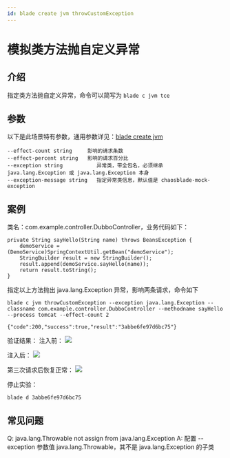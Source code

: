 ```yaml
---
id: blade create jvm throwCustomException
---
```


# 模拟类方法抛自定义异常
## 介绍
指定类方法抛自定义异常，命令可以简写为 `blade c jvm tce`

## 参数
以下是此场景特有参数，通用参数详见：[blade create jvm](jvm.md)
```
--effect-count string     影响的请求条数
--effect-percent string   影响的请求百分比
--exception string           异常类，带全包名，必须继承 java.lang.Exception 或 java.lang.Exception 本身
--exception-message string   指定异常类信息，默认值是 chaosblade-mock-exception
```

## 案例
类名：com.example.controller.DubboController，业务代码如下：
```
private String sayHello(String name) throws BeansException {
    demoService = (DemoService)SpringContextUtil.getBean("demoService");
    StringBuilder result = new StringBuilder();
    result.append(demoService.sayHello(name));
    return result.toString();
}
```

指定以上方法抛出 java.lang.Exception 异常，影响两条请求，命令如下
```
blade c jvm throwCustomException --exception java.lang.Exception --classname com.example.controller.DubboController --methodname sayHello --process tomcat --effect-count 2

{"code":200,"success":true,"result":"3abbe6fe97d6bc75"}
```
验证结果：
注入前：
![](/img/doc-image/15758728410615/15758764889007.jpg)

注入后：
![](/img/doc-image/15758728410615/15758765032336.jpg)

第三次请求后恢复正常：
![](/img/doc-image/15758728410615/15758765299049.jpg)


停止实验：
```
blade d 3abbe6fe97d6bc75
```

## 常见问题
Q: java.lang.Throwable not assign from java.lang.Exception
A: 配置 --exception 参数值 java.lang.Throwable，其不是 java.lang.Exception 的子类

